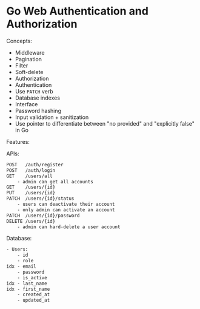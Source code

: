 # Go Web Authentication and Authorization

Concepts:

- Middleware
- Pagination
- Filter
- Soft-delete
- Authorization
- Authentication
- Use `PATCH` verb
- Database indexes
- Interface
- Password hashing
- Input validation + sanitization
- Use pointer to differentiate between "no provided" and "explicitly false" in Go

Features:

APIs:

```txt
POST   /auth/register
POST   /auth/login
GET    /users/all
    - admin can get all accounts
GET    /users/{id}
PUT    /users/{id}
PATCH  /users/{id}/status
    - users can deactivate their account
    - only admin can activate an account
PATCH  /users/{id}/password
DELETE /users/{id}
    - admin can hard-delete a user account
```

Database:

```txt
- Users:
    - id
    - role
idx - email
    - password
    - is_active
idx - last_name
idx - first_name
    - created_at
    - updated_at
```
